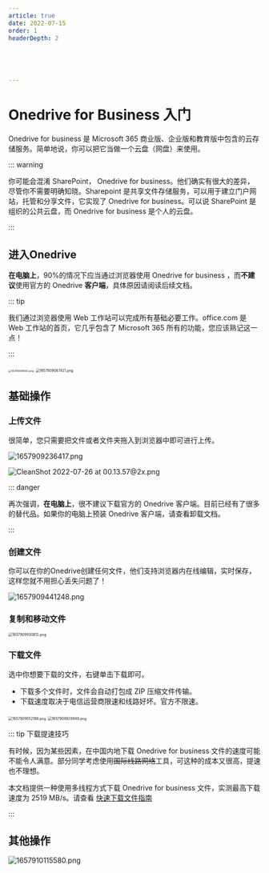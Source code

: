 ```yaml
---
article: true
date: 2022-07-15
order: 1
headerDepth: 2





---
```


# Onedrive for Business 入门

Onedrive for business 是 Microsoft 365 商业版、企业版和教育版中包含的云存储服务。简单地说，你可以把它当做一个云盘（网盘）来使用。 

::: warning

你可能会混淆 SharePoint， Onedrive for business。他们确实有很大的差异，尽管你不需要明确知晓。Sharepoint 是共享文件存储服务，可以用于建立门户网站，托管和分享文件，它实现了 Onedrive for business。可以说 SharePoint 是组织的公共云盘，而 Onedrive for business 是个人的云盘。

:::

## 进入Onedrive

**在电脑上**，90%的情况下应当通过浏览器使用 Onedrive for business ，而**不建议**使用官方的 Onedrive **客户端**，具体原因请阅读后续文档。

::: tip

我们通过浏览器使用 Web 工作站可以完成所有基础必要工作。office.com 是 Web 工作站的首页，它几乎包含了 Microsoft 365 所有的功能，您应该熟记这一点！

:::

<img src="https://static-file.zxg.red/2022/07/16/67d68e27db727.png" alt="1657908998363.png" style="zoom: 33%;" />

<img src="https://static-file.zxg.red/2022/07/16/2766300fdeb31.png" alt="1657909067421.png" style="zoom:50%;" />

## 基础操作

### 上传文件

很简单，您只需要把文件或者文件夹拖入到浏览器中即可进行上传。

![1657909236417.png](https://static-file.zxg.red/2022/07/16/2299c027fa567.png)

![CleanShot 2022-07-26 at 00.13.57@2x.png](https://static-file.zxg.red/2022/07/26/1f930e8ee0270.png)

::: danger

再次强调，**在电脑上**，很不建议下载官方的 Onedrive 客户端。目前已经有了很多的替代品。如果你的电脑上预装 Onedrive 客户端，请查看卸载文档。

:::

### 创建文件

你可以在你的Onedrive创建任何文件，他们支持浏览器内在线编辑，实时保存，这样您就不用担心丢失问题了！

![1657909441248.png](https://static-file.zxg.red/2022/07/16/82110de580586.png)

### 复制和移动文件

<img src="https://static-file.zxg.red/2022/07/16/5261cd293e0e0.png" alt="1657909500812.png" style="zoom:50%;" />

### 下载文件

选中你想要下载的文件，右键单击下载即可。

- 下载多个文件时，文件会自动打包成 ZIP 压缩文件传输。
- 下载速度取决于电信运营商限速和线路好坏。官方不限速。

<img src="https://static-file.zxg.red/2022/07/16/2905653226a14.png" alt="1657909552188.png" style="zoom:50%;" />

<img src="https://static-file.zxg.red/2022/07/16/5dbdf1a7e7dce.png" alt="1657909928949.png" style="zoom:50%;" />

::: tip 下载提速技巧

有时候，因为某些因素，在中国内地下载 Onedrive for business 文件的速度可能不能令人满意。部分同学考虑使用~~国际线路网络~~工具，可这种的成本又很高，提速也不理想。

本文档提供一种使用多线程方式下载  Onedrive for business 文件，实测最高下载速度为 2519 MB/s。请查看 [快速下载文件指南](/onedrive/fast-download.html)

:::

## 其他操作

![1657910115580.png](https://static-file.zxg.red/2022/07/16/fa824ac270eda.png)